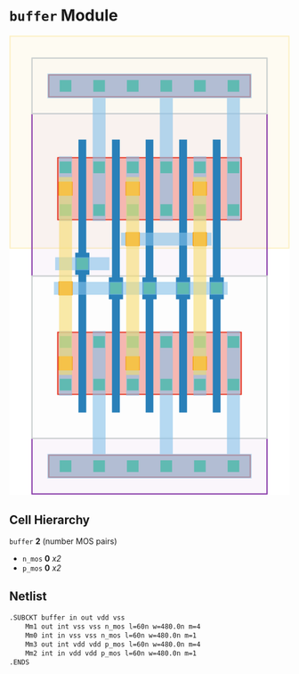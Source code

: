 # `buffer` Module
![Layout](buffer.png)

## Cell Hierarchy

`buffer` **2** (number MOS pairs)
- `n_mos` **0** *x2*
- `p_mos` **0** *x2*

## Netlist

```
.SUBCKT buffer in out vdd vss
    Mm1 out int vss vss n_mos l=60n w=480.0n m=4
    Mm0 int in vss vss n_mos l=60n w=480.0n m=1
    Mm3 out int vdd vdd p_mos l=60n w=480.0n m=4
    Mm2 int in vdd vdd p_mos l=60n w=480.0n m=1
.ENDS
```
